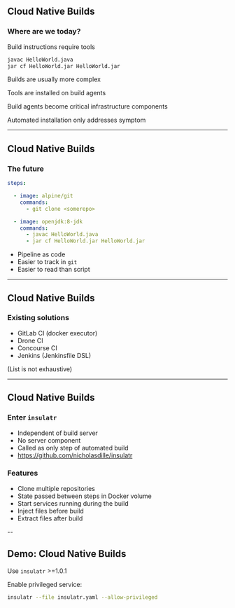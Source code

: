 ## Cloud Native Builds

### Where are we today?

Build instructions require tools

```bash
javac HelloWorld.java
jar cf HelloWorld.jar HelloWorld.jar
```

Builds are usually more complex

Tools are installed on build agents

Build agents become critical infrastructure components

Automated installation only addresses symptom

---

## Cloud Native Builds

### The future

```yaml
steps:

  - image: alpine/git
    commands:
      - git clone <somerepo>

  - image: openjdk:8-jdk
    commands:
      - javac HelloWorld.java
      - jar cf HelloWorld.jar HelloWorld.jar
```

- Pipeline as code
- Easier to track in `git`
- Easier to read than script

---

## Cloud Native Builds

### Existing solutions

- GitLab CI (docker executor)
- Drone CI
- Concourse CI
- Jenkins (Jenkinsfile DSL)

(List is not exhaustive)

---

## Cloud Native Builds

### Enter `insulatr`

- Independent of build server
- No server component
- Called as only step of automated build
- https://github.com/nicholasdille/insulatr

### Features

- Clone multiple repositories
- State passed between steps in Docker volume
- Start services running during the build
- Inject files before build
- Extract files after build

--

## Demo: Cloud Native Builds

Use `insulatr` >=1.0.1

Enable privileged service:

```bash
insulatr --file insulatr.yaml --allow-privileged
```
